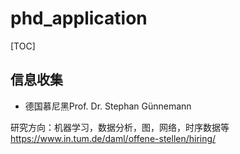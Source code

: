 # phd_application

[TOC]

## 信息收集


- 德国慕尼黑Prof. Dr. Stephan Günnemann

研究方向：机器学习，数据分析，图，网络，时序数据等
https://www.in.tum.de/daml/offene-stellen/hiring/

